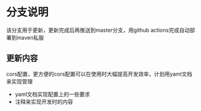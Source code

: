 # 分支说明
该分支用于更新，更新完成后再推送到master分支，用github actions完成自动部署到maven私服

## 更新内容
cors配置，更方便的cors配置可以在使用时大幅提高开发效率，计划用yaml文档来实现管理

- yaml文档实现配置上的一些要求
- 注释来实现开发时的内容
